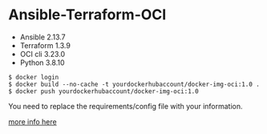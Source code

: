 # Ansible-Terraform-OCI

* Ansible 2.13.7
* Terraform 1.3.9
* OCI cli 3.23.0
* Python 3.8.10

```
$ docker login
$ docker build --no-cache -t yourdockerhubaccount/docker-img-oci:1.0 .
$ docker push yourdockerhubaccount/docker-img-oci:1.0
```

You need to replace the requirements/config file with your information.

[more info here](https://docs.oracle.com/en-us/iaas/Content/API/Concepts/sdkconfig.htm#Example_Configuration)